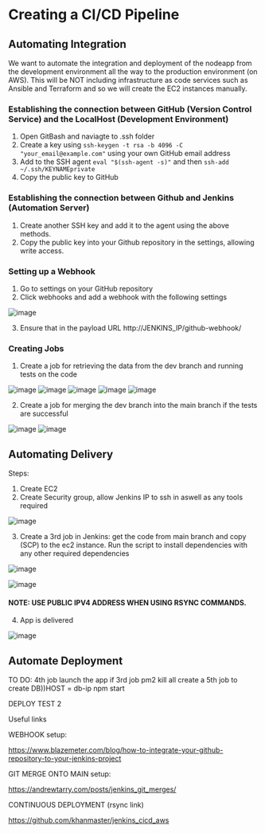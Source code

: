 # Creating a CI/CD Pipeline

## Automating Integration

We want to automate the integration and deployment of the nodeapp from the development environment all the way to the production environment (on AWS). This will be NOT including infrastructure as code services such as Ansible and Terraform and so we will create the EC2 instances manually. 

### Establishing the connection between GitHub (Version Control Service) and the LocalHost (Development Environment)

1. Open GitBash and naviagte to .ssh folder
2. Create a key using `ssh-keygen -t rsa -b 4096 -C "your_email@example.com"` using your own GitHub email address
3. Add to the SSH agent `eval "$(ssh-agent -s)"` and then `ssh-add ~/.ssh/KEYNAMEprivate`
4. Copy the public key to GitHub 

### Establishing the connection between Github and Jenkins (Automation Server)

1. Create another SSH key and add it to the agent using the above methods.
2. Copy the public key into your Github repository in the settings, allowing write access. 

### Setting up a Webhook

1. Go to settings on your GitHub repository
2. Click webhooks and add a webhook with the following settings

![image](https://user-images.githubusercontent.com/110126036/188120513-50151f56-6b5b-43c7-a1ef-47ee224744be.png)

3. Ensure that in the payload URL http://JENKINS_IP/github-webhook/

### Creating Jobs

1. Create a job for retrieving the data from the dev branch and running tests on the code

![image](https://user-images.githubusercontent.com/110126036/188121286-0774134c-05ae-4a5e-b080-e32fc4f2a316.png)
![image](https://user-images.githubusercontent.com/110126036/188121420-69697487-718c-4f07-8571-1f4e8d1b8671.png)
![image](https://user-images.githubusercontent.com/110126036/188121480-60324bac-7643-494d-ab84-c58c8767101e.png)
![image](https://user-images.githubusercontent.com/110126036/188121525-86bb587c-e731-4d0f-bf29-06731886ae4d.png)
![image](https://user-images.githubusercontent.com/110126036/188121573-7ebee24d-b02a-4bf7-85e4-15e79783c3ca.png)


2. Create a job for merging the dev branch into the main branch if the tests are successful

![image](https://user-images.githubusercontent.com/110126036/188121734-3e290a7b-ed2a-4eef-b884-d6dc7741b72e.png)
![image](https://user-images.githubusercontent.com/110126036/188121793-53239ca5-47a2-4c6c-afe7-67338cc9498a.png)

## Automating Delivery

Steps: 

1. Create EC2
2. Create Security group, allow Jenkins IP to ssh in aswell as any tools required

![image](https://user-images.githubusercontent.com/110126036/188125152-aa2ffd30-5bd9-4edc-b7bd-07198cef3fc3.png)

3. Create a 3rd job in Jenkins: get the code from main branch and copy (SCP) to the ec2 instance. Run the script to install dependencies with any other required dependencies

![image](https://user-images.githubusercontent.com/110126036/188125305-69876ff1-7e38-463d-92f2-492cc6d94ec0.png)

![image](https://user-images.githubusercontent.com/110126036/188125382-7505ca23-9a58-43c2-a25f-4776e43500cf.png)

#### NOTE: USE PUBLIC IPV4 ADDRESS WHEN USING RSYNC COMMANDS.

4. App is delivered 

![image](https://user-images.githubusercontent.com/110126036/188125456-6faec4e9-49bd-46ed-8d7a-169a6b149bb1.png)

## Automate Deployment

TO DO:
4th job launch the app if 3rd job 
pm2 kill all create a 5th job to create DB))HOST = db-ip
npm start

DEPLOY TEST 2

Useful links

WEBHOOK setup:

https://www.blazemeter.com/blog/how-to-integrate-your-github-repository-to-your-jenkins-project

GIT MERGE ONTO MAIN setup:

https://andrewtarry.com/posts/jenkins_git_merges/

CONTINUOUS DEPLOYMENT (rsync link)

https://github.com/khanmaster/jenkins_cicd_aws
